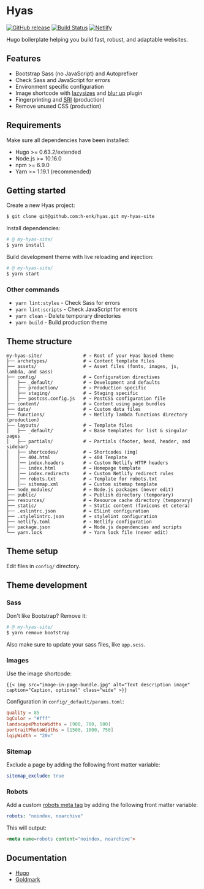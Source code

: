 # Hyas
[![GitHub release](https://img.shields.io/github/release/h-enk/hyas.svg?style=flat-square)](https://github.com/h-enk/hyas/releases)
[![Build Status](https://img.shields.io/travis/h-enk/hyas.svg?style=flat-square)](https://travis-ci.org/h-enk/hyas)
[![Netlify](https://img.shields.io/netlify/895a161c-86be-48a2-8c57-a8c5d68cd1a4?style=flat-square)](https://hyas.netlify.com/)

Hugo boilerplate helping you build fast, robust, and adaptable websites.

## Features

- Bootstrap Sass (no JavaScript) and Autoprefixer
- Check Sass and JavaScript for errors
- Environment specific configuration
- Image shortcode with [lazysizes](https://github.com/aFarkas/lazysizes) and [blur up](https://github.com/aFarkas/lazysizes/tree/master/plugins/blur-up) plugin
- Fingerprinting and [SRI](https://developer.mozilla.org/en-US/docs/Web/Security/Subresource_Integrity) (production)
- Remove unused CSS (production)

## Requirements

Make sure all dependencies have been installed:

- Hugo >= 0.63.2/extended
- Node.js >= 10.16.0
- npm >= 6.9.0
- Yarn >= 1.19.1 (recommended)

## Getting started

Create a new Hyas project:

```bash
$ git clone git@github.com:h-enk/hyas.git my-hyas-site
```

Install dependencies:

```bash
# @ my-hyas-site/
$ yarn install
```

Build development theme with live reloading and injection:

```bash
# @ my-hyas-site/
$ yarn start
```

### Other commands
- `yarn lint:styles` - Check Sass for errors
- `yarn lint:scripts` - Check JavaScript for errors
- `yarn clean` - Delete temporary directories
- `yarn build` - Build production theme

## Theme structure

```shell
my-hyas-site/               # → Root of your Hyas based theme
├── archetypes/             # → Content template files
├── assets/                 # → Asset files (fonts, images, js, lambda, and sass)
├── config/                 # → Configuration directives
│   ├── _default/           # → Development and defaults
│   ├── production/         # → Production specific
│   ├── staging/            # → Staging specific
│   ├── postcss.config.js   # → PostCSS configuration file
├── content/                # → Content using page bundles
├── data/                   # → Custom data files
├── functions/              # → Netlify lambda functions directory (production)
├── layouts/                # → Template files
│   ├── _default/           # → Base templates for list & singular pages
│   ├── partials/           # → Partials (footer, head, header, and sidebar)
│   ├── shortcodes/         # → Shortcodes (img)
│   │── 404.html            # → 404 Template
│   │── index.headers       # → Custom Netlify HTTP headers
│   │── index.html          # → Homepage template
│   │── index.redirects     # → Custom Netlify redirect rules
│   │── robots.txt          # → Template for robots.txt
│   │── sitemap.xml         # → Custom sitemap template
├── node_modules/           # → Node.js packages (never edit)
├── public/                 # → Publish directory (temporary)
├── resources/              # → Resource cache directory (temporary)
├── static/                 # → Static content (favicons et cetera)
├── .eslintrc.json          # → ESLint configuration
├── .stylelintrc.json       # → stylelint configuration
├── netlify.toml            # → Netlify configuration
├── package.json            # → Node.js dependencies and scripts
└── yarn.lock               # → Yarn lock file (never edit)
```

## Theme setup
Edit files in `config/` directory.


## Theme development
### Sass

Don't like Bootstrap? Remove it:
```bash
# @ my-hyas-site/
$ yarn remove bootstrap
```
Also make sure to update your sass files, like `app.scss`.

### Images

Use the image shortcode:
```
{{< img src="image-in-page-bundle.jpg" alt="Text description image" caption="Caption, optional" class="wide" >}}
```

Configuration in `config/_default/params.toml`:

```toml
quality = 85
bgColor = "#fff"
landscapePhotoWidths = [900, 700, 500]
portraitPhotoWidths = [1500, 1000, 750]
lqipWidth = "20x"
```

### Sitemap
Exclude a page by adding the following front matter variable:
```yaml
sitemap_exclude: true
```

### Robots
Add a custom [robots meta tag](https://developers.google.com/search/reference/robots_meta_tag) by adding the following front matter variable:
```yaml
robots: "noindex, noarchive"
```
This will output:

```html
<meta name=robots content="noindex, noarchive">
```

## Documentation
- [Hugo](https://gohugo.io/documentation/)
- [Goldmark](https://github.com/yuin/goldmark/)
